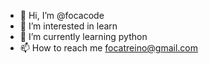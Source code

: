 - 👋 Hi, I’m @focacode
- 👀 I’m interested in learn 
- 🌱 I’m currently learning python
- 📫 How to reach me focatreino@gmail.com


